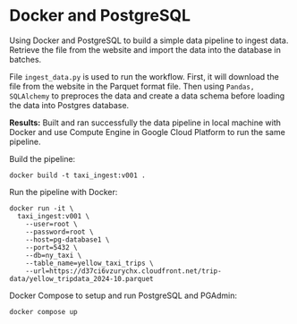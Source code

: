 # Docker and PostgreSQL

Using Docker and PostgreSQL to build a simple data pipeline to ingest data. Retrieve the file from the website and import the data into the database in batches.

File `ingest_data.py` is used to run the workflow. First, it will download the file from the website in the Parquet format file. Then using `Pandas, SQLAlchemy` to preproces the data and create a data schema before loading the data into Postgres database.

**Results:** Built and ran successfully the data pipeline in local machine with Docker and use Compute Engine in Google Cloud Platform to run the same pipeline.

Build the pipeline:

```
docker build -t taxi_ingest:v001 .
```

Run the pipeline with Docker:

```
docker run -it \
  taxi_ingest:v001 \
    --user=root \
    --password=root \
    --host=pg-database1 \
    --port=5432 \
    --db=ny_taxi \
    --table_name=yellow_taxi_trips \
    --url=https://d37ci6vzurychx.cloudfront.net/trip-data/yellow_tripdata_2024-10.parquet
```

Docker Compose to setup and run PostgreSQL and PGAdmin:

```
docker compose up
```
